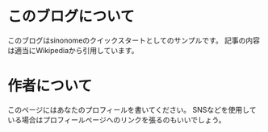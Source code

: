 # このブログについて
<!--
OUTPUTPATH: about-blog
-->

このブログはsinonomeのクイックスタートとしてのサンプルです。
記事の内容は適当にWikipediaから引用しています。


# 作者について
<!--
OUTPUTPATH: about-author
-->

このページにはあなたのプロフィールを書いてください。
SNSなどを使用している場合はプロフィールページへのリンクを張るのもいいでしょう。

